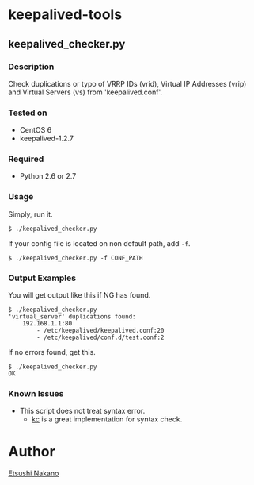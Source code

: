 # keepalived-tools
## keepalived_checker.py
### Description
Check duplications or typo of VRRP IDs (vrid), Virtual IP Addresses (vrip) and Virtual Servers (vs) from 'keepalived.conf'.

### Tested on
- CentOS 6
- keepalived-1.2.7

### Required
- Python 2.6 or 2.7

### Usage
Simply, run it.

```
$ ./keepalived_checker.py
```

If your config file is located on non default path, add `-f`.

```
$ ./keepalived_checker.py -f CONF_PATH
```

### Output Examples
You will get output like this if NG has found.

```
$ ./keepalived_checker.py
'virtual_server' duplications found:
    192.168.1.1:80
        - /etc/keepalived/keepalived.conf:20
        - /etc/keepalived/conf.d/test.conf:2
```

If no errors found, get this.

```
$ ./keepalived_checker.py
OK
```

### Known Issues
- This script does not treat syntax error.
  - [kc](http://maoe.hatenadiary.jp/entry/20090928/1254159495) is a great implementation for syntax check.

# Author
[Etsushi Nakano](https://github.com/etsxxx)
